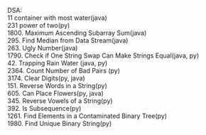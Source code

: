 DSA:
<br/>
11 container with most water(java)
<br/>
231 power of two(py)
<br/>
1800. Maximum Ascending Subarray Sum(java)
<br/>
295. Find Median from Data Stream(java)
<br/>
263. Ugly Number(java)
<br/>
1790. Check if One String Swap Can Make Strings Equal(java, py)
<br/>
42. Trapping Rain Water (java, py)
<br/>
2364. Count Number of Bad Pairs (py)
<br/>
3174. Clear Digits(py, java)
<br/>
151. Reverse Words in a String(py)
<br/>
605. Can Place Flowers(py, java)
<br/>
345. Reverse Vowels of a String(py)
<br/>
392. Is Subsequence(py)
<br/>
1261. Find Elements in a Contaminated Binary Tree(py)
<br/>
1980. Find Unique Binary String(py)
<br/>
<br/>
<br/>

